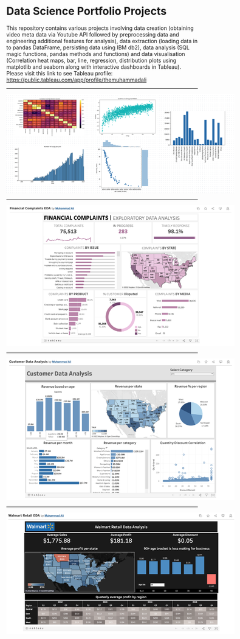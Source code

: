 # Data Science Portfolio Projects

This repository contains various projects involving data creation (obtaining video meta data via Youtube API followed by preprocessing data and engineering additional features for analysis), data extraction (loading data in to pandas DataFrame, persisting data using IBM db2), data analysis (SQL magic functions, pandas methods and functions) and data visualisation (Correlation heat maps, bar, line, regression, distribution plots using matplotlib and seaborn along with interactive dashboards in Tableau). Please visit this link to see Tableau profile: https://public.tableau.com/app/profile/themuhammadali

---


<img
  src="https://github.com/ma-94/Data-Science-Portfolio/blob/main/DS%20Poster.png"
  alt="Alt text"
  title="Data Visualisation"
  style="display: inline-block; margin: 0 auto; max-width: 600px">
  
  ---
  
  
  
 <img
  src="https://github.com/ma-94/Data-Science-Portfolio/blob/main/Financial%20Compalints%20EDA.png"
  alt="Alt text"
  title="Data Visualisation"
  style="display: inline-block; margin: 0 auto; max-width: 600px">
  
  ---
  
  
  <img
  src="https://github.com/ma-94/Data-Science-Portfolio/blob/main/Customer%20Data%20Analysis.png"
  alt="Alt text"
  title="Data Visualisation"
  style="display: inline-block; margin: 0 auto; max-width: 600px">
  
  ---
 
  
 
  <img
  src="https://github.com/ma-94/Data-Science-Portfolio/blob/main/Walmart%20Retail%20EDA.png"
  alt="Alt text"
  title="Data Visualisation"
  style="display: inline-block; margin: 0 auto; max-width: 600px">
